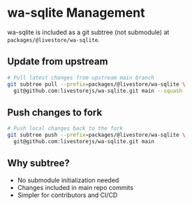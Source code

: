 # wa-sqlite Management

wa-sqlite is included as a git subtree (not submodule) at `packages/@livestore/wa-sqlite`.

## Update from upstream

```bash
# Pull latest changes from upstream main branch
git subtree pull --prefix=packages/@livestore/wa-sqlite \
  git@github.com:livestorejs/wa-sqlite.git main --squash
```

## Push changes to fork

```bash
# Push local changes back to the fork
git subtree push --prefix=packages/@livestore/wa-sqlite \
  git@github.com:livestorejs/wa-sqlite.git main
```

## Why subtree?

- No submodule initialization needed
- Changes included in main repo commits
- Simpler for contributors and CI/CD